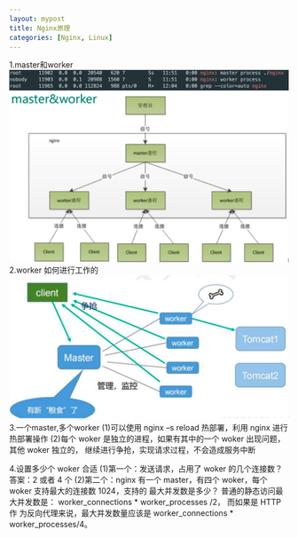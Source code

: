 ```yaml
---
layout: mypost
title: Nginx原理
categories: [Nginx, Linux]
---
```


1.master和worker
![img1](/posts/2019/01/08/img_6.png)
![img2](/posts/2019/01/08/img_7.png)
2.worker 如何进行工作的
![img3](/posts/2019/01/08/img_8.png)
3.一个master,多个worker
(1)可以使用 nginx –s reload 热部署，利用 nginx 进行热部署操作
(2)每个 woker 是独立的进程，如果有其中的一个 woker 出现问题，其他 woker 独立的， 继续进行争抢，实现请求过程，不会造成服务中断

4.设置多少个 woker 合适
(1)第一个：发送请求，占用了 woker 的几个连接数？
答案：2 或者 4 个
(2)第二个：nginx 有一个 master，有四个 woker，每个 woker 支持最大的连接数 1024，支持的 最大并发数是多少？
普通的静态访问最大并发数是： worker_connections * worker_processes /2， 而如果是 HTTP 作 为反向代理来说，最大并发数量应该是 worker_connections * worker_processes/4。